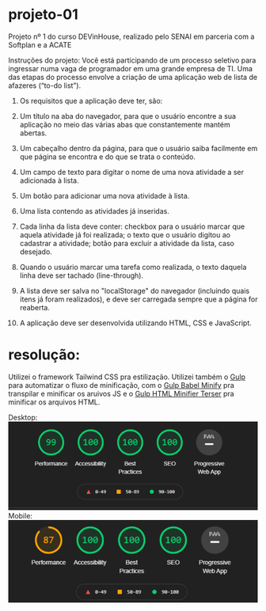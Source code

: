 # projeto-01
Projeto nº 1 do curso DEVinHouse, realizado pelo SENAI em parceria com a Softplan e a ACATE

Instruções do projeto:
Você está participando de um processo seletivo para ingressar numa vaga de programador em uma grande empresa de TI. Uma das etapas do processo envolve a criação de uma aplicação web de lista de afazeres (“to-do list”).

1. Os requisitos que a aplicação deve ter, são:

1. Um título na aba do navegador, para que o usuário encontre a sua aplicação no meio das várias abas que constantemente mantém abertas.

1. Um cabeçalho dentro da página, para que o usuário saiba facilmente em que página se encontra e do que se trata o conteúdo.

1. Um campo de texto para digitar o nome de uma nova atividade a ser adicionada à lista.

1. Um botão para adicionar uma nova atividade à lista.

1. Uma lista contendo as atividades já inseridas.

1. Cada linha da lista deve conter: checkbox para o usuário marcar que aquela atividade já foi realizada; o texto que o usuário digitou ao cadastrar a atividade; botão para excluir a atividade da lista, caso desejado.

1. Quando o usuário marcar uma tarefa como realizada, o texto daquela linha deve ser tachado (line-through).

1. A lista deve ser salva no "localStorage" do navegador (incluindo quais itens já foram realizados), e deve ser carregada sempre que a página for reaberta.

1. A aplicação deve ser desenvolvida utilizando HTML, CSS e JavaScript.

# resolução:

Utilizei o framework Tailwind CSS pra estilização. Utilizei também o [Gulp](https://github.com/gulpjs/gulp) para automatizar o fluxo de minificação, com o [Gulp Babel Minify](https://github.com/jonschlinkert/gulp-htmlmin) pra transpilar e minificar os aruivos JS e o [Gulp HTML Minifier Terser](https://github.com/pioug/gulp-html-minifier-terser) pra minificar os arquivos HTML.

Desktop:  
![Desempenho-Lighthouse-Desktop](https://github.com/gustavoluchi/projeto-01/blob/main/Lighthouse%202020-12-04%20221425.png)  
Mobile:  
![Desempenho Lighthouse Mobile](https://github.com/gustavoluchi/projeto-01/blob/main/Lighthouse%20mobile%202020-12-04%20221425.png)
